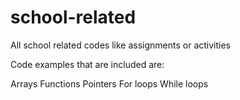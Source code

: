 # school-related
All school related codes like assignments or activities

Code examples that are included are:

Arrays
Functions
Pointers
For loops
While loops
